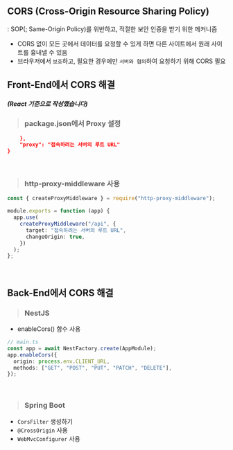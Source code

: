 ## CORS (Cross-Origin Resource Sharing Policy)

: SOP(; Same-Origin Policy)를 위반하고, 적절한 보안 인증을 받기 위한 메커니즘

- CORS 없이 모든 곳에서 데이터를 요청할 수 있게 하면 다른 사이트에서 원래 사이트를 흉내낼 수 있음
- 브라우저에서 `보호`하고, 필요한 경우에만 `서버와 협의`하여 요청하기 위해 CORS 필요

## Front-End에서 CORS 해결

##### (React 기준으로 작성했습니다)

> ### package.json에서 Proxy 설정

```json
    },
    "proxy": "접속하려는 서버의 루트 URL"
}
```

<br>

> ### http-proxy-middleware 사용

```typescript
const { createProxyMiddleware } = require("http-proxy-middleware");

module.exports = function (app) {
  app.use(
    createProxyMiddleware("/api", {
      target: "접속하려는 서버의 루트 URL",
      changeOrigin: true,
    })
  );
};
```

<br>

## Back-End에서 CORS 해결

> ### NestJS

- enableCors() 함수 사용

```typescript
// main.ts
const app = await NestFactory.create(AppModule);
app.enableCors({
  origin: process.env.CLIENT_URL,
  methods: ["GET", "POST", "PUT", "PATCH", "DELETE"],
});
```

<br>

> ### Spring Boot

- `CorsFilter` 생성하기
- `@CrossOrigin` 사용
- `WebMvcConfigurer` 사용
